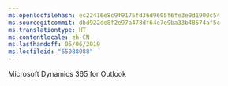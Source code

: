 ```yaml
---
ms.openlocfilehash: ec22416e8c9f9175fd36d9605f6fe3e0d1900c54
ms.sourcegitcommit: dbd922de8f2e97a478df64e7e9ba33b48574af5c
ms.translationtype: HT
ms.contentlocale: zh-CN
ms.lasthandoff: 05/06/2019
ms.locfileid: "65088088"
---
```

Microsoft Dynamics 365 for Outlook